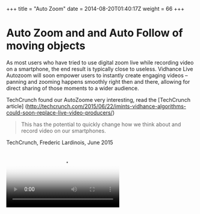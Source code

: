 +++
title = "Auto Zoom"
date = 2014-08-20T01:40:17Z
weight = 66
+++
# Auto Zoom and and Auto Follow of moving objects

As most users who have tried to use digital zoom live while recording video on  a smartphone, the end result is typically close to useless. 
Vidhance Live Autozoom will soon empower users to instantly create engaging videos – panning and zooming happens smoothly right then and there, 
allowing for direct sharing of those moments to a wider audience.

TechCrunch found our AutoZoome very interesting, read the [TechCrunch article] (http://techcrunch.com/2015/06/22/imints-vidhance-algorithms-could-soon-replace-live-video-producers/)

> This has the potential to quickly change how we think about and record video on our smartphones.

TechCrunch, Frederic Lardinois, June 2015

<video poster="video/skateboards.png" controls>
	<source src="video/skateboards_sbsAutoZoom720p.mp4" type="video/mp4">
	<source src="video/iPhone Mixtape.webm" type="video/webm">
	Your browser does not support the video tag.
</video>